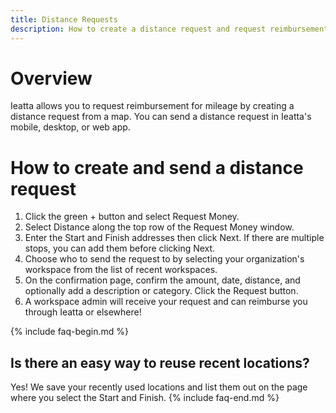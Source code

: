 ```yaml
---
title: Distance Requests
description: How to create a distance request and request reimbursement for mileage
---
```

<!-- The lines above are required by Jekyll to process the .md file -->

# Overview

Ieatta allows you to request reimbursement for mileage by creating a distance request from a map. You can send a distance request in Ieatta's mobile, desktop, or web app.


# How to create and send a distance request

1. Click the green + button and select Request Money.
2. Select Distance along the top row of the Request Money window.
3. Enter the Start and Finish addresses then click Next. If there are multiple stops, you can add them before clicking Next.
4. Choose who to send the request to by selecting your organization's workspace from the list of recent workspaces.
5. On the confirmation page, confirm the amount, date, distance, and optionally add a description or category. Click the Request button.
6. A workspace admin will receive your request and can reimburse you through Ieatta or elsewhere!



{% include faq-begin.md %}

## Is there an easy way to reuse recent locations?

Yes! We save your recently used locations and list them out on the page where you select the Start and Finish.
{% include faq-end.md %}
